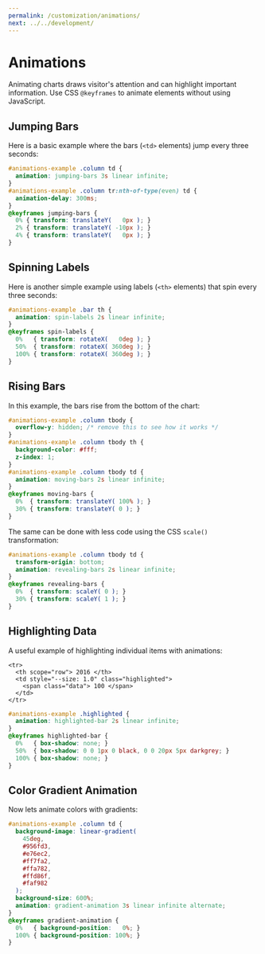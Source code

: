 ```yaml
---
permalink: /customization/animations/
next: ../../development/
---
```


# Animations

Animating charts draws visitor's attention and can highlight important information. Use CSS `@keyframes` to animate elements without using JavaScript.

## Jumping Bars

Here is a basic example where the bars (`<td>` elements) jump every three seconds:

```css
#animations-example .column td {
  animation: jumping-bars 3s linear infinite;
}
#animations-example .column tr:nth-of-type(even) td {
  animation-delay: 300ms;
}
@keyframes jumping-bars {
  0% { transform: translateY(   0px ); }
  2% { transform: translateY( -10px ); }
  4% { transform: translateY(   0px ); }
}
```

<code-example code-example-id="animations-example-1">
<template v-slot:css-code>
#animations-example-1 {
  width: 100%;
  max-width: 300px;
  margin: 0 auto;
}
#animations-example-1 .column {
  --aspect-ratio: 4 / 3;
}
#animations-example-1 .column td {
  animation: jumping-bars 3s linear infinite;
  animation-delay: 0;
}
#animations-example-1 .column tr:nth-of-type(even) td {
  animation-delay: 300ms;
}
@keyframes jumping-bars {
  0% { transform: translateY(   0px ); }
  2% { transform: translateY( -10px ); }
  4% { transform: translateY(   0px ); }
}
</template>
<template v-slot:html-code>
<div id="animations-example-1">
  <table class="charts-css column hide-data show-labels show-primary-axis data-spacing-6">
    <caption> Animation Example #1 </caption>
    <thead>
      <tr>
        <th scope="col"> Year </th>
        <th scope="col"> Progress </th>
      </tr>
    </thead>
    <tbody>
      <tr>
        <th scope="row"> 2016 </th>
        <td style="--size: 0.2"> <span class="data"> 20 </span> </td>
      </tr>
      <tr>
        <th scope="row"> 2017 </th>
        <td style="--size: 0.4"> <span class="data"> 40 </span> </td>
      </tr>
      <tr>
        <th scope="row"> 2018 </th>
        <td style="--size: 0.6"> <span class="data"> 60 </span> </td>
      </tr>
      <tr>
        <th scope="row"> 2019 </th>
        <td style="--size: 0.8"> <span class="data"> 80 </span> </td>
      </tr>
      <tr>
        <th scope="row"> 2020 </th>
        <td style="--size: 1.0"> <span class="data"> 100 </span> </td>
      </tr>
    </tbody>
  </table>
</div>
</template>
</code-example>

## Spinning Labels

Here is another simple example using labels (`<th>` elements) that spin every three seconds:

```css
#animations-example .bar th {
  animation: spin-labels 2s linear infinite;
}
@keyframes spin-labels {
  0%   { transform: rotateX(   0deg ); }
  50%  { transform: rotateX( 360deg ); }
  100% { transform: rotateX( 360deg ); }
}
```

<code-example code-example-id="animations-example-2">
<template v-slot:css-code>
#animations-example-2 {
  width: 100%;
  max-width: 500px;
  margin: 0 auto;
}
#animations-example-2 .bar {
  --labels-size: 160px;
}
#animations-example-2 .bar td {
  line-height: 1.5;
}
#animations-example-2 .bar th {
  animation: spin-labels 2s linear infinite;
}
@keyframes spin-labels {
  0%   { transform: rotateX(   0deg ); }
  50%  { transform: rotateX( 360deg ); }
  100% { transform: rotateX( 360deg ); }
}
</template>
<template v-slot:html-code>
<div id="animations-example-2">
  <table class="charts-css bar hide-data show-labels data-spacing-5 show-primary-axis">
    <caption> Animation Example #2 - The Richest People In America (Forbes 1918) </caption>
    <thead>
      <tr>
        <th scope="col"> Country </th>
        <th scope="col"> Gold </th>
        <th scope="col"> Silver </th>
        <th scope="col"> Silver </th>
      </tr>
    </thead>
    <tbody>
      <tr>
        <th scope="row"> John D. Rockefeller </th>
        <td style="--size: calc( 1200 / 1200 );"> <span class="data"> 1,200 </span> </td>
      </tr>
      <tr>
        <th scope="row"> Henry Clay Frick </th>
        <td style="--size: calc( 225 / 1200 );"> <span class="data"> 225 </span> </td>
      </tr>
      <tr>
        <th scope="row"> Andrew Carnegie </th>
        <td style="--size: calc( 200 / 1200 );"> <span class="data"> 200 </span> </td>
      </tr>
      <tr>
        <th scope="row"> George Fisher Baker </th>
        <td style="--size: calc( 150 / 1200 );"> <span class="data"> 150 </span> </td>
      </tr>
      <tr>
        <th scope="row"> William Rockefeller </th>
        <td style="--size: calc( 150 / 1200 );"> <span class="data"> 150 </span> </td>
      </tr>
    </tbody>
  </table>
</div>
</template>
</code-example>

## Rising Bars

In this example, the bars rise from the bottom of the chart:

```css
#animations-example .column tbody {
  overflow-y: hidden; /* remove this to see how it works */
}
#animations-example .column tbody th {
  background-color: #fff;
  z-index: 1;
}
#animations-example .column tbody td {
  animation: moving-bars 2s linear infinite;
}
@keyframes moving-bars {
  0%  { transform: translateY( 100% ); }
  30% { transform: translateY( 0 ); }
}
```

<code-example code-example-id="animations-example-3">
<template v-slot:css-code>
#animations-example-3 {
  width: 100%;
  max-width: 300px;
  margin: 0 auto;
}
#animations-example-3 .column {
  --aspect-ratio: 4 / 3;
}
#animations-example-3 .column tbody {
  overflow-y: hidden; /* remove this to see how it works */
}
#animations-example-3 .column tbody th {
  background-color: #fff;
  z-index: 1;
}
#animations-example-3 .column tbody td {
  animation: moving-bars 2s linear infinite;
}
@keyframes moving-bars {
  0%  { transform: translateY( 100% ); }
  30% { transform: translateY( 0 ); }
}
</template>
<template v-slot:html-code>
<div id="animations-example-3">
  <table class="charts-css column show-labels hide-data data-spacing-5 show-primary-axis">
    <caption> Animation Example #3 </caption>
    <thead>
      <tr>
        <th scope="col"> Year </th>
        <th scope="col"> Progress </th>
      </tr>
    </thead>
    <tbody>
      <tr>
        <th scope="row"> 2016 </th>
        <td style="--size: 1.0"> <span class="data"> 100 </span> </td>
      </tr>
      <tr>
        <th scope="row"> 2017 </th>
        <td style="--size: 0.8"> <span class="data"> 80 </span> </td>
      </tr>
      <tr>
        <th scope="row"> 2018 </th>
        <td style="--size: 0.6"> <span class="data"> 60 </span> </td>
      </tr>
      <tr>
        <th scope="row"> 2019 </th>
        <td style="--size: 0.4"> <span class="data"> 40 </span> </td>
      </tr>
      <tr>
        <th scope="row"> 2020 </th>
        <td style="--size: 0.2"> <span class="data"> 20 </span> </td>
      </tr>
    </tbody>
  </table>
</div>
</template>
</code-example>

The same can be done with less code using the CSS `scale()` transformation:

```css
#animations-example .column tbody td {
  transform-origin: bottom;
  animation: revealing-bars 2s linear infinite;
}
@keyframes revealing-bars {
  0%  { transform: scaleY( 0 ); }
  30% { transform: scaleY( 1 ); }
}
```

<code-example code-example-id="animations-example-4">
<template v-slot:css-code>
#animations-example-4 {
  width: 100%;
  max-width: 300px;
  margin: 0 auto;
}
#animations-example-4 .column {
  --aspect-ratio: 4 / 3;
}
#animations-example-4 .column tbody td {
  transform-origin: bottom;
  animation: revealing-bars 2s linear infinite;
}
@keyframes revealing-bars {
  0%  { transform: scaleY( 0 ); }
  30% { transform: scaleY( 1 ); }
}
</template>
<template v-slot:html-code>
<div id="animations-example-4">
  <table class="charts-css column show-labels hide-data data-spacing-5 show-primary-axis">
    <caption> Animation Example #4 </caption>
    <thead>
      <tr>
        <th scope="col"> Year </th>
        <th scope="col"> Progress </th>
      </tr>
    </thead>
    <tbody>
      <tr>
        <th scope="row"> 2016 </th>
        <td style="--size: 0.2"> <span class="data"> 20 </span> </td>
      </tr>
      <tr>
        <th scope="row"> 2017 </th>
        <td style="--size: 0.4"> <span class="data"> 40 </span> </td>
      </tr>
      <tr>
        <th scope="row"> 2018 </th>
        <td style="--size: 0.6"> <span class="data"> 60 </span> </td>
      </tr>
      <tr>
        <th scope="row"> 2019 </th>
        <td style="--size: 0.8"> <span class="data"> 80 </span> </td>
      </tr>
      <tr>
        <th scope="row"> 2020 </th>
        <td style="--size: 1.0"> <span class="data"> 100 </span> </td>
      </tr>
    </tbody>
  </table>
</div>
</template>
</code-example>

## Highlighting Data

A useful example of highlighting individual items with animations:

```html{3}
<tr>
  <th scope="row"> 2016 </th>
  <td style="--size: 1.0" class="highlighted">
    <span class="data"> 100 </span>
  </td>
</tr>
```

```css
#animations-example .highlighted {
  animation: highlighted-bar 2s linear infinite;
}
@keyframes highlighted-bar {
  0%   { box-shadow: none; }
  50%  { box-shadow: 0 0 1px 0 black, 0 0 20px 5px darkgrey; }
  100% { box-shadow: none; }
}
```

<code-example code-example-id="animations-example-5">
<template v-slot:css-code>
#animations-example-5 {
  width: 100%;
  max-width: 350px;
  margin: 0 auto;
}
#animations-example-5 .column {
  --aspect-ratio: 4 / 3;
}
#animations-example-5 .highlighted {
  animation: highlighted-bar 2s linear infinite;
}
@keyframes highlighted-bar {
  0%   { box-shadow: none; }
  50%  { box-shadow: 0 0 1px 0 black, 0 0 20px 5px darkgrey; }
  100% { box-shadow: none; }
}
</template>
<template v-slot:html-code>
<div id="animations-example-5">
  <table class="charts-css column show-labels data-spacing-15 show-primary-axis">
    <caption> Animation Example #5 </caption>
    <thead>
      <tr>
        <th scope="col"> Year </th>
        <th scope="col"> Progress </th>
      </tr>
    </thead>
    <tbody>
      <tr>
        <th scope="row"> 2016 </th>
        <td style="--size: 0.2"> <span class="data"> 20 </span> </td>
      </tr>
      <tr>
        <th scope="row"> 2017 </th>
        <td style="--size: 0.4"> <span class="data"> 40 </span> </td>
      </tr>
      <tr>
        <th scope="row"> 2018 </th>
        <td style="--size: 1.0" class="highlighted"> <span class="data"> 100 </span> </td>
      </tr>
      <tr>
        <th scope="row"> 2019 </th>
        <td style="--size: 0.5"> <span class="data"> 50 </span> </td>
      </tr>
      <tr>
        <th scope="row"> 2020 </th>
        <td style="--size: 0.3"> <span class="data"> 30 </span> </td>
      </tr>
    </tbody>
  </table>
</div>
</template>
</code-example>

## Color Gradient Animation

Now lets animate colors with gradients:

```css
#animations-example .column td {
  background-image: linear-gradient(
    45deg,
    #956fd3,
    #e76ec2,
    #ff7fa2,
    #ffa782,
    #ffd86f,
    #faf982
  );
  background-size: 600%;
  animation: gradient-animation 3s linear infinite alternate;
}
@keyframes gradient-animation {
  0%   { background-position:   0%; }
  100% { background-position: 100%; }
}
```

<code-example code-example-id="animations-example-6">
<template v-slot:css-code>
#animations-example-6 {
  width: 100%;
  max-width: 350px;
  margin: 0 auto;
}
#animations-example-6 .column {
  --aspect-ratio: 4 / 3;
}
#animations-example-6 .column td {
  background-image: linear-gradient(
    45deg,
    #956fd3,
    #e76ec2,
    #ff7fa2,
    #ffa782,
    #ffd86f,
    #faf982
  );
  background-size: 600%;
  animation: gradient-animation 3s linear infinite alternate;
}
@keyframes gradient-animation {
  0%   { background-position:   0%; }
  100% { background-position: 100%; }
}
</template>
<template v-slot:html-code>
<div id="animations-example-6">
  <table class="charts-css column show-labels hide-data data-spacing-5 show-primary-axis">
    <caption> Animation Example #6 </caption>
    <thead>
      <tr>
        <th scope="col"> Year </th>
        <th scope="col"> Progress </th>
      </tr>
    </thead>
    <tbody>
      <tr>
        <th scope="row"> 2016 </th>
        <td style="--size: 0.2"> <span class="data"> 20 </span> </td>
      </tr>
      <tr>
        <th scope="row"> 2017 </th>
        <td style="--size: 0.4"> <span class="data"> 40 </span> </td>
      </tr>
      <tr>
        <th scope="row"> 2018 </th>
        <td style="--size: 1.0"> <span class="data"> 100 </span> </td>
      </tr>
      <tr>
        <th scope="row"> 2019 </th>
        <td style="--size: 0.5"> <span class="data"> 50 </span> </td>
      </tr>
      <tr>
        <th scope="row"> 2020 </th>
        <td style="--size: 0.3"> <span class="data"> 30 </span> </td>
      </tr>
    </tbody>
  </table>
</div>
</template>
</code-example>
